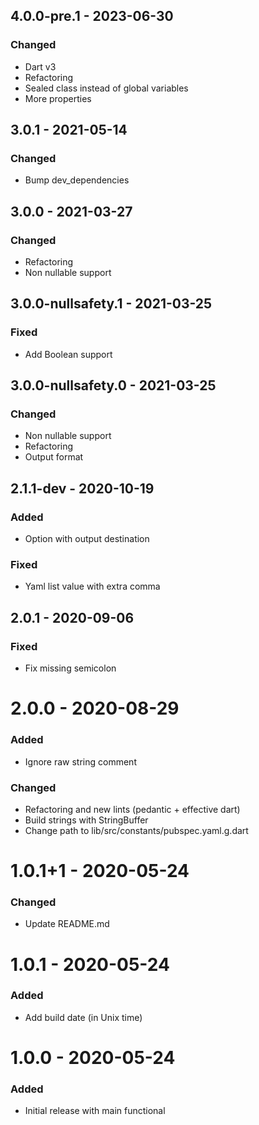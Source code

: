 ## 4.0.0-pre.1 - 2023-06-30

### Changed

- Dart v3
- Refactoring
- Sealed class instead of global variables
- More properties

## 3.0.1 - 2021-05-14

### Changed

- Bump dev_dependencies

## 3.0.0 - 2021-03-27

### Changed

- Refactoring
- Non nullable support

## 3.0.0-nullsafety.1 - 2021-03-25

### Fixed

- Add Boolean support

## 3.0.0-nullsafety.0 - 2021-03-25

### Changed

- Non nullable support
- Refactoring
- Output format

## 2.1.1-dev - 2020-10-19

### Added

- Option with output destination

### Fixed

- Yaml list value with extra comma

## 2.0.1 - 2020-09-06

### Fixed

- Fix missing semicolon

# 2.0.0 - 2020-08-29

### Added

- Ignore raw string comment

### Changed

- Refactoring and new lints (pedantic + effective dart)
- Build strings with StringBuffer
- Change path to lib/src/constants/pubspec.yaml.g.dart

# 1.0.1+1 - 2020-05-24

### Changed

- Update README.md

# 1.0.1 - 2020-05-24

### Added

- Add build date (in Unix time)

# 1.0.0 - 2020-05-24

### Added

- Initial release with main functional
